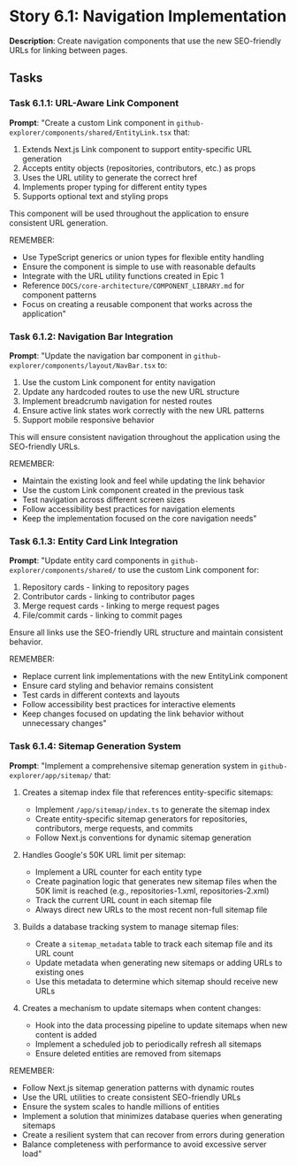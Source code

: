 # Story 6.1: Navigation Implementation

**Description**: Create navigation components that use the new SEO-friendly URLs for linking between pages.

## Tasks

### Task 6.1.1: URL-Aware Link Component

**Prompt**: "Create a custom Link component in `github-explorer/components/shared/EntityLink.tsx` that:
1. Extends Next.js Link component to support entity-specific URL generation
2. Accepts entity objects (repositories, contributors, etc.) as props
3. Uses the URL utility to generate the correct href
4. Implements proper typing for different entity types
5. Supports optional text and styling props

This component will be used throughout the application to ensure consistent URL generation.

REMEMBER: 
- Use TypeScript generics or union types for flexible entity handling
- Ensure the component is simple to use with reasonable defaults
- Integrate with the URL utility functions created in Epic 1
- Reference `DOCS/core-architecture/COMPONENT_LIBRARY.md` for component patterns
- Focus on creating a reusable component that works across the application"

### Task 6.1.2: Navigation Bar Integration

**Prompt**: "Update the navigation bar component in `github-explorer/components/layout/NavBar.tsx` to:
1. Use the custom Link component for entity navigation
2. Update any hardcoded routes to use the new URL structure
3. Implement breadcrumb navigation for nested routes
4. Ensure active link states work correctly with the new URL patterns
5. Support mobile responsive behavior

This will ensure consistent navigation throughout the application using the SEO-friendly URLs.

REMEMBER: 
- Maintain the existing look and feel while updating the link behavior
- Use the custom Link component created in the previous task
- Test navigation across different screen sizes
- Follow accessibility best practices for navigation elements
- Keep the implementation focused on the core navigation needs"

### Task 6.1.3: Entity Card Link Integration

**Prompt**: "Update entity card components in `github-explorer/components/shared/` to use the custom Link component for:
1. Repository cards - linking to repository pages
2. Contributor cards - linking to contributor pages
3. Merge request cards - linking to merge request pages
4. File/commit cards - linking to commit pages

Ensure all links use the SEO-friendly URL structure and maintain consistent behavior.

REMEMBER: 
- Replace current link implementations with the new EntityLink component
- Ensure card styling and behavior remains consistent
- Test cards in different contexts and layouts
- Follow accessibility best practices for interactive elements
- Keep changes focused on updating the link behavior without unnecessary changes"

### Task 6.1.4: Sitemap Generation System

**Prompt**: "Implement a comprehensive sitemap generation system in `github-explorer/app/sitemap/` that:

1. Creates a sitemap index file that references entity-specific sitemaps:
   - Implement `/app/sitemap/index.ts` to generate the sitemap index
   - Create entity-specific sitemap generators for repositories, contributors, merge requests, and commits
   - Follow Next.js conventions for dynamic sitemap generation

2. Handles Google's 50K URL limit per sitemap:
   - Implement a URL counter for each entity type
   - Create pagination logic that generates new sitemap files when the 50K limit is reached (e.g., repositories-1.xml, repositories-2.xml)
   - Track the current URL count in each sitemap file
   - Always direct new URLs to the most recent non-full sitemap file

3. Builds a database tracking system to manage sitemap files:
   - Create a `sitemap_metadata` table to track each sitemap file and its URL count
   - Update metadata when generating new sitemaps or adding URLs to existing ones
   - Use this metadata to determine which sitemap should receive new URLs

4. Creates a mechanism to update sitemaps when content changes:
   - Hook into the data processing pipeline to update sitemaps when new content is added
   - Implement a scheduled job to periodically refresh all sitemaps
   - Ensure deleted entities are removed from sitemaps

REMEMBER: 
- Follow Next.js sitemap generation patterns with dynamic routes
- Use the URL utilities to create consistent SEO-friendly URLs
- Ensure the system scales to handle millions of entities
- Implement a solution that minimizes database queries when generating sitemaps
- Create a resilient system that can recover from errors during generation
- Balance completeness with performance to avoid excessive server load" 